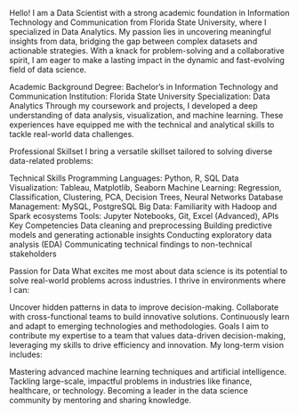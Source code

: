 Hello! I am a Data Scientist with a strong academic foundation in Information Technology and Communication from Florida State University, where I specialized in Data Analytics. My passion lies in uncovering meaningful insights from data, bridging the gap between complex datasets and actionable strategies. With a knack for problem-solving and a collaborative spirit, I am eager to make a lasting impact in the dynamic and fast-evolving field of data science.

Academic Background
Degree: Bachelor’s in Information Technology and Communication
Institution: Florida State University
Specialization: Data Analytics
Through my coursework and projects, I developed a deep understanding of data analysis, visualization, and machine learning. These experiences have equipped me with the technical and analytical skills to tackle real-world data challenges.

Professional Skillset
I bring a versatile skillset tailored to solving diverse data-related problems:

Technical Skills
Programming Languages: Python, R, SQL
Data Visualization: Tableau, Matplotlib, Seaborn
Machine Learning: Regression, Classification, Clustering, PCA, Decision Trees, Neural Networks
Database Management: MySQL, PostgreSQL
Big Data: Familiarity with Hadoop and Spark ecosystems
Tools: Jupyter Notebooks, Git, Excel (Advanced), APIs
Key Competencies
Data cleaning and preprocessing
Building predictive models and generating actionable insights
Conducting exploratory data analysis (EDA)
Communicating technical findings to non-technical stakeholders

Passion for Data
What excites me most about data science is its potential to solve real-world problems across industries. I thrive in environments where I can:

Uncover hidden patterns in data to improve decision-making.
Collaborate with cross-functional teams to build innovative solutions.
Continuously learn and adapt to emerging technologies and methodologies.
Goals
I aim to contribute my expertise to a team that values data-driven decision-making, leveraging my skills to drive efficiency and innovation. My long-term vision includes:

Mastering advanced machine learning techniques and artificial intelligence.
Tackling large-scale, impactful problems in industries like finance, healthcare, or technology.
Becoming a leader in the data science community by mentoring and sharing knowledge.
